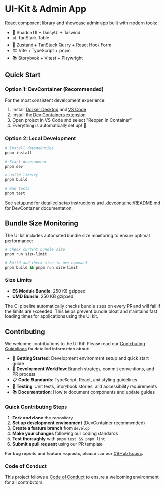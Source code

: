 # UI-Kit & Admin App

React component library and showcase admin app built with modern tools:

- 🎨 Shadcn UI + DaisyUI + Tailwind
- 📊 TanStack Table
- 🔄 Zustand + TanStack Query + React Hook Form
- 🏗️ Vite + TypeScript + pnpm
- 📚 Storybook + Vitest + Playwright

## Quick Start

### Option 1: DevContainer (Recommended)

For the most consistent development experience:

1. Install [Docker Desktop](https://www.docker.com/products/docker-desktop/) and [VS Code](https://code.visualstudio.com/)
2. Install the [Dev Containers extension](https://marketplace.visualstudio.com/items?itemName=ms-vscode-remote.remote-containers)
3. Open project in VS Code and select "Reopen in Container"
4. Everything is automatically set up! 🚀

### Option 2: Local Development

```bash
# Install dependencies
pnpm install

# Start development
pnpm dev

# Build library
pnpm build

# Run tests
pnpm test
```

See [setup.md](docs/setup.md) for detailed setup instructions and [.devcontainer/README.md](.devcontainer/README.md) for DevContainer documentation.

## Bundle Size Monitoring

The UI kit includes automated bundle size monitoring to ensure optimal performance:

```bash
# Check current bundle size
pnpm run size-limit

# Build and check size in one command
pnpm build && pnpm run size-limit
```

### Size Limits

- **ES Module Bundle**: 250 KB gzipped
- **UMD Bundle**: 250 KB gzipped

The CI pipeline automatically checks bundle sizes on every PR and will fail if the limits are exceeded. This helps prevent bundle bloat and maintains fast loading times for applications using the UI kit.

## Contributing

We welcome contributions to the UI Kit! Please read our [Contributing Guidelines](CONTRIBUTING.md) for detailed information about:

- 🚀 **Getting Started**: Development environment setup and quick start guide
- 🔧 **Development Workflow**: Branch strategy, commit conventions, and PR process
- 📋 **Code Standards**: TypeScript, React, and styling guidelines
- 🧪 **Testing**: Unit tests, Storybook stories, and accessibility requirements
- 📚 **Documentation**: How to document components and update guides

### Quick Contributing Steps

1. **Fork and clone** the repository
2. **Set up development environment** (DevContainer recommended)
3. **Create a feature branch** from `develop`
4. **Make your changes** following our coding standards
5. **Test thoroughly** with `pnpm test && pnpm lint`
6. **Submit a pull request** using our PR template

For bug reports and feature requests, please use our [GitHub Issues](https://github.com/your-org/ui-kit/issues).

### Code of Conduct

This project follows a [Code of Conduct](CONTRIBUTING.md#code-of-conduct) to ensure a welcoming environment for all contributors.
